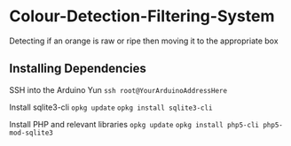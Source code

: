 # Colour-Detection-Filtering-System

Detecting if an orange is raw or ripe then moving it to the appropriate box

## Installing Dependencies

SSH into the Arduino Yun
`ssh root@YourArduinoAddressHere`

Install sqlite3-cli
`opkg update`
`opkg install sqlite3-cli`

Install PHP and relevant libraries
`opkg update`
`opkg install php5-cli php5-mod-sqlite3`